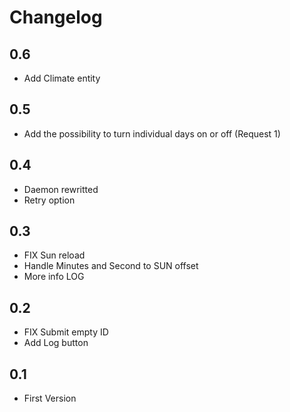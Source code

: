 # Changelog

## 0.6

- Add Climate entity

## 0.5

- Add the possibility to turn individual days on or off (Request 1)

## 0.4

- Daemon rewritted
- Retry option

## 0.3

- FIX Sun reload
- Handle Minutes and Second to SUN offset
- More info LOG

## 0.2

- FIX Submit empty ID
- Add Log button

## 0.1

- First Version
